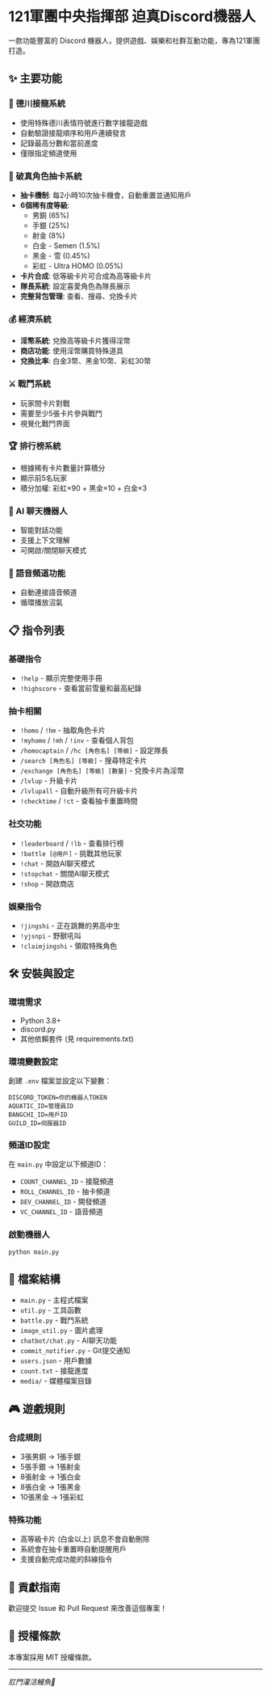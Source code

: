 # 121軍團中央指揮部 迫真Discord機器人 

一款功能豐富的 Discord 機器人，提供遊戲、娛樂和社群互動功能，專為121軍團打造。

## ✨ 主要功能

### 🔢 德川接龍系統
- 使用特殊德川表情符號進行數字接龍遊戲
- 自動驗證接龍順序和用戶連續發言
- 記錄最高分數和當前進度
- 僅限指定頻道使用

### 🎴 破真角色抽卡系統
- **抽卡機制**: 每2小時10次抽卡機會，自動重置並通知用戶
- **6個稀有度等級**: 
  - 男銅 (65%) 
  - 手銀 (25%)
  - 射金 (8%)
  - 白金 - Semen (1.5%)
  - 黑金 - 雪 (0.45%)
  - 彩虹 - Ultra HOMO (0.05%)
- **卡片合成**: 低等級卡片可合成為高等級卡片
- **隊長系統**: 設定喜愛角色為隊長展示
- **完整背包管理**: 查看、搜尋、兌換卡片

### 💰 經濟系統
- **淫幣系統**: 兌換高等級卡片獲得淫幣
- **商店功能**: 使用淫幣購買特殊道具
- **兌換比率**: 白金3幣、黑金10幣、彩虹30幣

### ⚔️ 戰鬥系統
- 玩家間卡片對戰
- 需要至少5張卡片參與戰鬥
- 視覺化戰鬥界面

### 🏆 排行榜系統
- 根據稀有卡片數量計算積分
- 顯示前5名玩家
- 積分加權: 彩虹×90 + 黑金×10 + 白金×3

### 🤖 AI 聊天機器人
- 智能對話功能
- 支援上下文理解
- 可開啟/關閉聊天模式

### 🎵 語音頻道功能
- 自動連接語音頻道
- 循環播放沼氣

## 📋 指令列表

### 基礎指令
- `!help` - 顯示完整使用手冊
- `!highscore` - 查看當前雪量和最高紀錄

### 抽卡相關
- `!homo` / `!hm` - 抽取角色卡片
- `!myhomo` / `!mh` / `!inv` - 查看個人背包
- `/homocaptain` / `/hc [角色名] [等級]` - 設定隊長
- `/search [角色名] [等級]` - 搜尋特定卡片
- `/exchange [角色名] [等級] [數量]` - 兌換卡片為淫幣
- `/lvlup` - 升級卡片
- `/lvlupall` - 自動升級所有可升級卡片
- `!checktime` / `!ct` - 查看抽卡重置時間

### 社交功能
- `!leaderboard` / `!lb` - 查看排行榜
- `!battle [@用戶]` - 挑戰其他玩家
- `!chat` - 開啟AI聊天模式
- `!stopchat` - 關閉AI聊天模式
- `!shop` - 開啟商店

### 娛樂指令
- `!jingshi` - 正在跳舞的男高中生
- `!yjsnpi` - 野獸吼叫
- `!claimjingshi` - 領取特殊角色

## 🛠️ 安裝與設定

### 環境需求
- Python 3.8+
- discord.py
- 其他依賴套件 (見 requirements.txt)

### 環境變數設定
創建 `.env` 檔案並設定以下變數：
```env
DISCORD_TOKEN=你的機器人TOKEN
AQUATIC_ID=管理員ID
BANGCHI_ID=用戶ID
GUILD_ID=伺服器ID
```

### 頻道ID設定
在 `main.py` 中設定以下頻道ID：
- `COUNT_CHANNEL_ID` - 接龍頻道
- `ROLL_CHANNEL_ID` - 抽卡頻道  
- `DEV_CHANNEL_ID` - 開發頻道
- `VC_CHANNEL_ID` - 語音頻道

### 啟動機器人
```bash
python main.py
```

## 📁 檔案結構
- `main.py` - 主程式檔案
- `util.py` - 工具函數
- `battle.py` - 戰鬥系統
- `image_util.py` - 圖片處理
- `chatbot/chat.py` - AI聊天功能
- `commit_notifier.py` - Git提交通知
- `users.json` - 用戶數據
- `count.txt` - 接龍進度
- `media/` - 媒體檔案目錄

## 🎮 遊戲規則

### 合成規則
- 3張男銅 → 1張手銀
- 5張手銀 → 1張射金  
- 8張射金 → 1張白金
- 8張白金 → 1張黑金
- 10張黑金 → 1張彩虹

### 特殊功能
- 高等級卡片 (白金以上) 訊息不會自動刪除
- 系統會在抽卡重置時自動提醒用戶
- 支援自動完成功能的斜線指令

## 🤝 貢獻指南
歡迎提交 Issue 和 Pull Request 來改善這個專案！

## 📄 授權條款
本專案採用 MIT 授權條款。

---
*肛門灌活鰻魚🐍*

